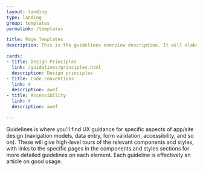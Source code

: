 ```yaml
---
layout: landing
type: landing
group: templates
permalink: /templates

title: Page Templates
description: This is the guidelines overview description. It will elaborate on the guidelines and principles that need to be followed to build applications.

cards:
- title: Design Principles
  link: /guidelines/principles.html
  description: Design principles
- title: Code conventions
  link: #
  description: awef
- title: Accessibility
  link: #
  description: awef

---
```


Guidelines is where you'll find UX guidance for specific aspects of app/site design (navigation models, data entry, form validation, accessibility, and so on). These will give high-level tours of the relevant components and styles, with links to the specific pages in the components and styles sections for more detailed guidelines on each element.  Each guideline is effectively an article on good usage.
